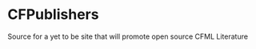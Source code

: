 CFPublishers
============

Source for a yet to be site that will promote open source CFML Literature